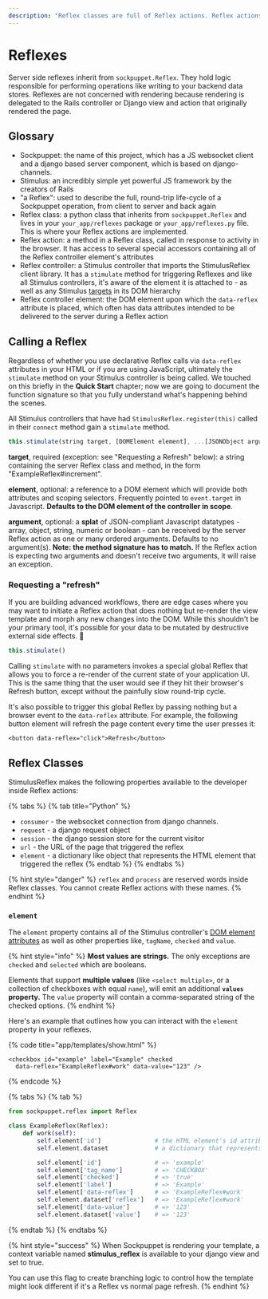 ```yaml
---
description: "Reflex classes are full of Reflex actions. Reflex actions? Full of love. \U0001F3E9"
---
```


# Reflexes

Server side reflexes inherit from `sockpuppet.Reflex`. They hold logic responsible for performing operations like writing to your backend data stores. Reflexes are not concerned with rendering because rendering is delegated to the Rails controller or Django view and action that originally rendered the page.

## Glossary

* Sockpuppet: the name of this project, which has a JS websocket client and a django based server component, which is based on django-channels.
* Stimulus: an incredibly simple yet powerful JS framework by the creators of Rails
* "a Reflex": used to describe the full, round-trip life-cycle of a Sockpuppet operation, from client to server and back again
* Reflex class: a python class that inherits from `sockpuppet.Reflex` and lives in your `your_app/reflexes` package or `your_app/reflexes.py` file. This is where your Reflex actions are implemented.
* Reflex action: a method in a Reflex class, called in response to activity in the browser. It has access to several special accessors containing all of the Reflex controller element's attributes
* Reflex controller: a Stimulus controller that imports the StimulusReflex client library. It has a `stimulate` method for triggering Reflexes and like all Stimulus controllers, it's aware of the element it is attached to - as well as any Stimulus [targets](https://stimulusjs.org/reference/targets) in its DOM hierarchy
* Reflex controller element: the DOM element upon which the `data-reflex` attribute is placed, which often has data attributes intended to be delivered to the server during a Reflex action

## Calling a Reflex

Regardless of whether you use declarative Reflex calls via `data-reflex` attributes in your HTML or if you are using JavaScript, ultimately the `stimulate` method on your Stimulus controller is being called. We touched on this briefly in the **Quick Start** chapter; now we are going to document the function signature so that you fully understand what's happening behind the scenes.

All Stimulus controllers that have had `StimulusReflex.register(this)` called in their `connect` method gain a `stimulate` method.

```javascript
this.stimulate(string target, [DOMElement element], ...[JSONObject argument])
```

**target**, required \(exception: see "Requesting a Refresh" below\): a string containing the server Reflex class and method, in the form "ExampleReflex\#increment".

**element**, optional: a reference to a DOM element which will provide both attributes and scoping selectors. Frequently pointed to `event.target` in Javascript. **Defaults to the DOM element of the controller in scope**.

**argument**, optional: a **splat** of JSON-compliant Javascript datatypes - array, object, string, numeric or boolean - can be received by the server Reflex action as one or many ordered arguments. Defaults to no argument\(s\). **Note: the method signature has to match.** If the Reflex action is expecting two arguments and doesn't receive two arguments, it will raise an exception.

### Requesting a "refresh"

If you are building advanced workflows, there are edge cases where you may want to initiate a Reflex action that does nothing but re-render the view template and morph any new changes into the DOM. While this shouldn't be your primary tool, it's possible for your data to be mutated by destructive external side effects. 🧟

```javascript
this.stimulate()
```

Calling `stimulate` with no parameters invokes a special global Reflex that allows you to force a re-render of the current state of your application UI. This is the same thing that the user would see if they hit their browser's Refresh button, except without the painfully slow round-trip cycle.

It's also possible to trigger this global Reflex by passing nothing but a browser event to the `data-reflex` attribute. For example, the following button element will refresh the page content every time the user presses it:

```markup
<button data-reflex="click">Refresh</button>
```

## Reflex Classes

StimulusReflex makes the following properties available to the developer inside Reflex actions:

{% tabs %}
{% tab title="Python" %}
* `consumer` - the websocket connection from django channels.
* `request` - a django request object
* `session` - the django session store for the current visitor
* `url` - the URL of the page that triggered the reflex
* `element` - a dictionary like object that represents the HTML element that triggered the reflex
{% endtab %}
{% endtabs %}

{% hint style="danger" %}
`reflex` and `process` are reserved words inside Reflex classes. You cannot create Reflex actions with these names.
{% endhint %}

### `element`

The `element` property contains all of the Stimulus controller's [DOM element attributes](https://developer.mozilla.org/en-US/docs/Web/API/Element/attributes) as well as other properties like, `tagName`, `checked` and `value`.

{% hint style="info" %}
**Most values are strings.** The only exceptions are `checked` and `selected` which are booleans.

Elements that support **multiple values** \(like `<select multiple>`, or a collection of checkboxes with equal `name`\), will emit an additional **`values` property.** The `value` property will contain a comma-separated string of the checked options.
{% endhint %}

Here's an example that outlines how you can interact with the `element` property in your reflexes.

{% code title="app/templates/show.html" %}
```markup
<checkbox id="example" label="Example" checked
  data-reflex="ExampleReflex#work" data-value="123" />
```
{% endcode %}

{% tabs %}
{% tab %}
```python
from sockpuppet.reflex import Reflex

class ExampleReflex(Reflex):
    def work(self):
        self.element['id']               # the HTML element's id attribute value
        self.element.dataset             # a dictionary that represents the HTML element's dataset

        self.element['id']               # => 'example'
        self.element['tag_name']         # => 'CHECKBOX'
        self.element['checked']          # => 'true'
        self.element['label']            # => 'Example'
        self.element['data-reflex']      # => 'ExampleReflex#work'
        self.element.dataset['reflex']   # => 'ExampleReflex#work'
        self.element['data-value']       # => '123'
        self.element.dataset['value']    # => '123'
```
{% endtab %}
{% endtabs %}

{% hint style="success" %}
When Sockpuppet is rendering your template, a context variable named **stimulus\_reflex** is available to your django view and set to true.

You can use this flag to create branching logic to control how the template might look different if it's a Reflex vs normal page refresh.
{% endhint %}

